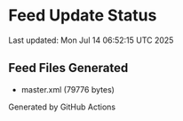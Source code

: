 # Feed Update Status
Last updated: Mon Jul 14 06:52:15 UTC 2025

## Feed Files Generated
- master.xml (79776 bytes)

Generated by GitHub Actions
